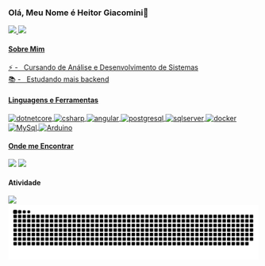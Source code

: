 
### Olá, Meu Nome é Heitor Giacomini👋

<div>
 <a href="https://github.com/heitorgiacominibrasil">
  <img height="180em" src="https://github-readme-stats.vercel.app/api?username=heitorgiacomini&layout=compact&show_icons=true&theme=merko&include_all_commits=true&count_private=true"/>
  <img height="180em" src="https://github-readme-stats.vercel.app/api/top-langs/?username=heitorgiacomini&layout=compact&langs_count=20&theme=merko"/>
</div>

#### Sobre Mim
⚡ - &nbsp; Cursando de Análise e Desenvolvimento de Sistemas <br>
:books: - &nbsp; Estudando mais backend 
 
 
  
 #### Linguagens e Ferramentas
  
<div style="display: inline_block">
  <img align="center" alt="dotnetcore" height="30" width="40" src="https://cdn.jsdelivr.net/gh/devicons/devicon/icons/dotnetcore/dotnetcore-original.svg" />
  <img align="center" alt="csharp" height="30" width="40"  src="https://cdn.jsdelivr.net/gh/devicons/devicon/icons/csharp/csharp-original.svg" />
  <img align="center" alt="angular" height="30" width="40"  src="https://cdn.jsdelivr.net/gh/devicons/devicon/icons/angularjs/angularjs-original.svg" /> 
  <img align="center" alt="postgresql" height="30" width="40"  src="https://cdn.jsdelivr.net/gh/devicons/devicon/icons/postgresql/postgresql-original-wordmark.svg" /> 
  <img align="center" alt="sqlserver" height="30" width="40" src="https://cdn.jsdelivr.net/gh/devicons/devicon/icons/microsoftsqlserver/microsoftsqlserver-plain-wordmark.svg" />
  <img align="center" alt="docker" height="30" width="40" src="https://cdn.jsdelivr.net/gh/devicons/devicon/icons/docker/docker-original.svg">
  <img align="center" alt="MySql" height="50" width="60"  src="https://cdn.jsdelivr.net/gh/devicons/devicon/icons/mysql/mysql-original-wordmark.svg" />
  <img align="center" alt="Arduino" height="50" width="60" src="https://cdn.jsdelivr.net/gh/devicons/devicon/icons/arduino/arduino-original-wordmark.svg" />
</div>
 
 #### Onde me Encontrar
 
 <div><a href="https://www.linkedin.com/in/heitor-da-silva-giacomini-2b281ab4/" target="_blank"><img src="https://img.shields.io/badge/linkedin-%230077B5.svg?style=for-the-badge&logo=linkedin&logoColor=white" target="_blank"></a>
 <a href="https://www.youtube.com/user/Heithor1945/videos" target="_blank"><img src="https://img.shields.io/badge/YouTube-FF0000?style=for-the-badge&logo=youtube&logoColor=white" target="_blank"></a>
</div>
 

#### Atividade
![](https://komarev.com/ghpvc/?username=heitorgiacominibrasil)
 <br/>
![Snake animation](https://github.com/heitorgiacominibrasil/heitorgiacominibrasil/blob/output/github-contribution-grid-snake.svg)




